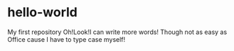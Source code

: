 # hello-world
My first repository
Oh!Look!I can write more words!
Though not as easy as Office cause I have to type case myself!
